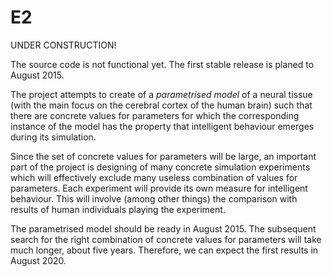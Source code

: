 E2
==

UNDER CONSTRUCTION!

The source code is not functional yet. The first stable release is planed to
August 2015.

The project attempts to create of a *parametrised model* of a neural tissue
(with the main focus on the cerebral cortex of the human brain) such that there
are concrete values for parameters for which the corresponding instance of
the model has the property that intelligent behaviour emerges during its
simulation.

Since the set of concrete values for parameters will be large, an important part
of the project is designing of many concrete simulation experiments which
will effectively exclude many useless combination of values for parameters.
Each experiment will provide its own measure for intelligent behaviour. This
will involve (among other things) the comparison with results of human
individuals playing the experiment.

The parametrised model should be ready in August 2015. The subsequent search
for the right combination of concrete values for parameters will take much
longer, about five years. Therefore, we can expect the first results in
August 2020.

